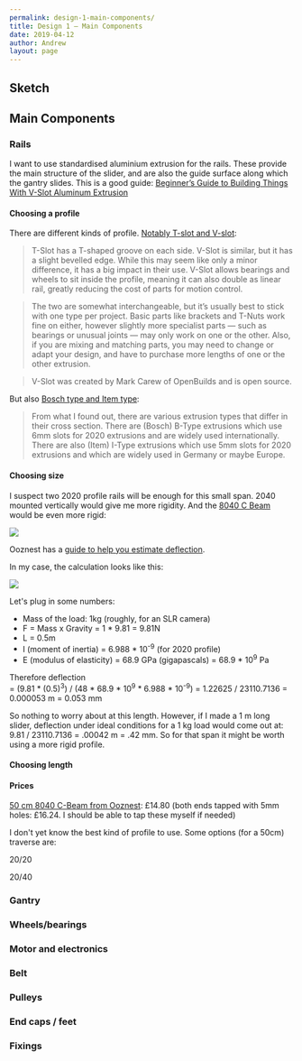 ```yaml
---
permalink: design-1-main-components/
title: Design 1 – Main Components
date: 2019-04-12
author: Andrew
layout: page
---
```


## Sketch

## Main Components

### Rails

I want to use standardised aluminium extrusion for the rails. These provide the main structure of the slider, and are also the guide surface along which the gantry slides. This is a good guide: [Beginner’s Guide to Building Things With V-Slot Aluminum Extrusion](https://www.makeuseof.com/tag/beginners-guide-building-things-v-slot-aluminum-extrusion/)

#### Choosing a profile
There are different kinds of profile. [Notably T-slot and V-slot](https://www.makeuseof.com/tag/beginners-guide-building-things-v-slot-aluminum-extrusion/):

> T-Slot has a T-shaped groove on each side.
> V-Slot is similar, but it has a slight bevelled edge.
While this may seem like only a minor difference, it has a big impact in their use. V-Slot allows bearings and wheels to sit inside the profile, meaning it can also double as linear rail, greatly reducing the cost of parts for motion control.

> The two are somewhat interchangeable, but it’s usually best to stick with one type per project. Basic parts like brackets and T-Nuts work fine on either, however slightly more specialist parts — such as bearings or unusual joints — may only work on one or the other. Also, if you are mixing and matching parts, you may need to change or adapt your design, and have to purchase more lengths of one or the other extrusion.

> V-Slot was created by Mark Carew of OpenBuilds and is open source.

But also [Bosch type and Item type](https://www.thingiverse.com/groups/hypercube-3d-printer/forums/general/topic:17170):

> From what I found out, there are various extrusion types that differ in their cross section. There are (Bosch) B-Type extrusions which use 6mm slots for 2020 extrusions and are widely used internationally. There are also (Item) I-Type extrusions which use 5mm slots for 2020 extrusions and which are widely used in Germany or maybe Europe.


#### Choosing size

I suspect two 2020 profile rails will be enough for this small span. 2040 mounted vertically would give me more rigidity. And the [8040 C Beam](https://ooznest.co.uk/product/c-beam-linear-rail-cut-to-size/) would be even more rigid:

![]({{site.baseurl}}/assets/C-Beam-Linear-Rail.jpg)

Ooznest has a [guide to help you estimate deflection](https://ooznest.co.uk/wp-content/uploads/2018/05/How-To-Estimate-Deflection.pdf).

In my case, the calculation looks like this:

![]({{site.baseurl}}/assets/deflection.png)

Let's plug in some numbers:

* Mass of the load: 1kg (roughly, for an SLR camera)
* F = Mass x Gravity = 1 * 9.81 = 9.81N
* L = 0.5m
* I (moment of inertia) = 6.988 * 10<sup>-9</sup> (for 2020 profile)
* E (modulus of elasticity) = 68.9 GPa (gigapascals) =  68.9 * 10<sup>9</sup> Pa

Therefore deflection  
= (9.81 * (0.5)<sup>3</sup>) / (48 * 68.9 * 10<sup>9</sup> * 6.988 * 10<sup>-9</sup>)
= 1.22625 / 23110.7136
= 0.000053 m
= 0.053 mm

So nothing to worry about at this length. However, if I made a 1 m long slider, deflection under ideal conditions for a 1 kg load would come out at: 9.81 / 23110.7136 = .00042 m = .42 mm. So for that span it might be worth using a more rigid profile.



#### Choosing length




#### Prices

[2 x 50 cm 2020 V-Slot from Ooznest]: £9.60 (or both ends tapped with 5mm holes: £14.80)

[50 cm 8040 C-Beam from Ooznest](https://ooznest.co.uk/product/c-beam-linear-rail-cut-to-size/): £14.80 (both ends tapped with 5mm holes: £16.24. I should be able to tap these myself if needed)

I don't yet know the best kind of profile to use. Some options (for a 50cm) traverse are:

20/20

20/40

### Gantry


### Wheels/bearings


### Motor and electronics


### Belt


### Pulleys


### End caps / feet


### Fixings
